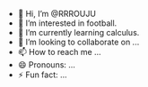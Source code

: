 - 👋 Hi, I’m @RRROUJU
- 👀 I’m interested in football.
- 🌱 I’m currently learning calculus.
- 💞️ I’m looking to collaborate on ...
- 📫 How to reach me ...
- 😄 Pronouns: ...
- ⚡ Fun fact: ...

<!---
RRROUJU/RRROUJU is a ✨ special ✨ repository because its `README.md` (this file) appears on your GitHub profile.
You can click the Preview link to take a look at your changes.
--->
